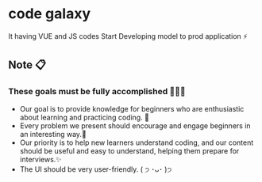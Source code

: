 # code galaxy
It having VUE and JS codes
Start Developing model to prod application ⚡

## Note 📋  
### These goals must be fully accomplished 💯🚀🎯
- Our goal is to provide knowledge for beginners who are enthusiastic about learning and practicing coding. 🌟
- Every problem we present should encourage and engage beginners in an interesting way.🧐
- Our priority is to help new learners understand coding, and our content should be useful and easy to understand, helping them prepare for interviews.✨
- The UI should be very user-friendly. ( ੭ ･ᴗ･ )੭



